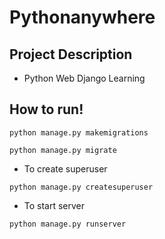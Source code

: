 # Pythonanywhere
## Project Description
  - Python Web Django Learning
## How to run!
```
python manage.py makemigrations
```
```
python manage.py migrate
```
  - To create superuser
```
python manage.py createsuperuser
```
  - To start server
```
python manage.py runserver
```
